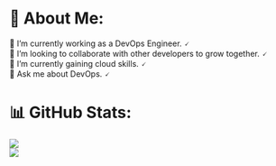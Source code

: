 # 💫 About Me:

🔭 I’m currently working as a DevOps Engineer. 🗸<br>
👯 I’m looking to collaborate with other developers to grow together. 🗸<br>
🌱 I’m currently gaining cloud skills. 🗸<br>
💬 Ask me about DevOps. 🗸

# 📊 GitHub Stats:

![](https://github-readme-streak-stats.herokuapp.com/?user=lambda-mena&theme=gotham&hide_border=true)<br/>
[![](https://visitcount.itsvg.in/api?id=lambda-mena&icon=0&color=0)](https://visitcount.itsvg.in)

<!-- Proudly created with GPRM ( https://gprm.itsvg.in ) -->

